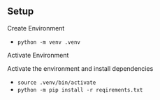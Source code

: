 ## Setup

Create Environment

- `python -m venv .venv`

Activate Environment

Activate the environment and install dependencies

- `source .venv/bin/activate`
- `python -m pip install -r reqirements.txt`
